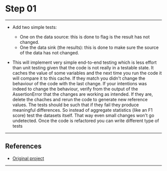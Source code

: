 # Step 01
***

- Add two simple tests:
    - One on the data source: this is done to flag is the result has not changed.
    - One the data sink (the results): this is done to make sure the source of the data has not changed.

- This will implement very simple end-to-end testing which is less effort than unit testing given that the code is not really in a testable state. It caches the value of some variables and the next time you run the code it will compare it to this cache. If they match you didn't change the behaviour of the code with the last change. If your intentions was indeed to change the behaviour, verify from the output of the AssertionError that the changes are working as intended. If they are, delete the chaches and rerun the code to generate new reference values. The tests should be such that if they fail they produce meaningful differences. So instead of aggregate statistics (like an F1 score) test the datasets itself. That way even small changes won't go undetected. Once the code is refactored you can write different type of tests
***

## References
- [Original project](https://github.com/xLaszlo/CQ4DS-notebook-sklearn-refactoring-exercise/tree/master)
***
